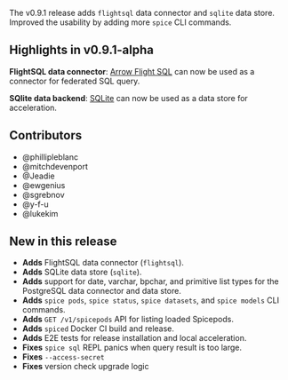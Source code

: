 The v0.9.1 release adds `flightsql` data connector and `sqlite` data store. Improved the usability by adding more `spice` CLI commands.

## Highlights in v0.9.1-alpha

**FlightSQL data connector**: [Arrow Flight SQL](https://arrow.apache.org/docs/format/FlightSql.html) can now be used as a connector for federated SQL query.

**SQlite data backend**: [SQLite](https://www.sqlite.org/) can now be used as a data store for acceleration.

## Contributors

- @phillipleblanc
- @mitchdevenport
- @Jeadie
- @ewgenius
- @sgrebnov
- @y-f-u
- @lukekim

## New in this release

- **Adds** FlightSQL data connector (`flightsql`).
- **Adds** SQLite data store (`sqlite`).
- **Adds** support for date, varchar, bpchar, and primitive list types for the PostgreSQL data connector and data store.
- **Adds** `spice pods`, `spice status`, `spice datasets`, and `spice models` CLI commands.
- **Adds** `GET /v1/spicepods` API for listing loaded Spicepods.
- **Adds** `spiced` Docker CI build and release.
- **Adds** E2E tests for release installation and local acceleration.
- **Fixes** `spice sql` REPL panics when query result is too large.
- **Fixes** `--access-secret`
- **Fixes** version check upgrade logic
